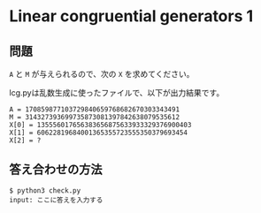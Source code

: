 # Linear congruential generators 1

## 問題


`A` と `M` が与えられるので、次の `X` を求めてください。

lcg.pyは乱数生成に使ったファイルで、以下が出力結果です。

```
A = 170859877103729840659768682670303343491
M = 314327393699735873081397842638079535612
X[0] = 135556017656383656875633933329376900403
X[1] = 60622819684001365355723555350379693454
X[2] = ?
```

## 答え合わせの方法

```
$ python3 check.py
input: ここに答えを入力する
```
